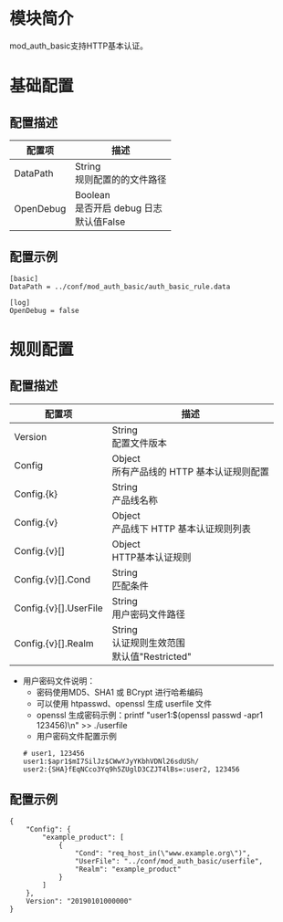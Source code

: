 # 模块简介 

mod_auth_basic支持HTTP基本认证。

# 基础配置
## 配置描述
| 配置项                | 描述                                        |
| ---------------------| ------------------------------------------- |
| DataPath            | String<br>规则配置的的文件路径 |
| OpenDebug           | Boolean<br>是否开启 debug 日志<br>默认值False |
## 配置示例

```
[basic]
DataPath = ../conf/mod_auth_basic/auth_basic_rule.data

[log]
OpenDebug = false
```
# 规则配置
## 配置描述
| 配置项                | 描述                                        |
| ---------------------| ------------------------------------------- |
| Version | String<br>配置文件版本 |
| Config | Object<br>所有产品线的 HTTP 基本认证规则配置 |
| Config.{k} | String<br>产品线名称|
| Config.{v} | Object<br> 产品线下 HTTP 基本认证规则列表 |
| Config.{v}[] | Object<br> HTTP基本认证规则 |
| Config.{v}[].Cond | String<br>匹配条件 |
| Config.{v}[].UserFile | String<br>用户密码文件路径 |
| Config.{v}[].Realm | String<br>认证规则生效范围<br>默认值"Restricted" |
* 用户密码文件说明：
    * 密码使用MD5、SHA1 或 BCrypt 进行哈希编码
    * 可以使用 htpasswd、openssl 生成 userfile 文件
    * openssl 生成密码示例：printf "user1:$(openssl passwd -apr1 123456)\n" >> ./userfile
    * 用户密码文件配置示例
    ```  
    # user1, 123456
    user1:$apr1$mI7SilJz$CWwYJyYKbhVDNl26sdUSh/
    user2:{SHA}fEqNCco3Yq9h5ZUglD3CZJT4lBs=:user2, 123456
    ```
## 配置示例
```
{
    "Config": {
        "example_product": [
            {
                "Cond": "req_host_in(\"www.example.org\")",
                "UserFile": "../conf/mod_auth_basic/userfile",
                "Realm": "example_product"
            }
        ]
    },
    Version": "20190101000000"
}
```